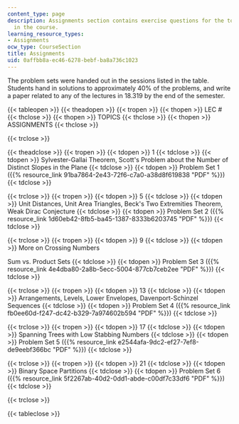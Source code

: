 ```yaml
---
content_type: page
description: Assignments section contains exercise questions for the topics covered
  in the course.
learning_resource_types:
- Assignments
ocw_type: CourseSection
title: Assignments
uid: 0affbb8a-ec46-6278-bebf-ba8a736c1023
---
```


The problem sets were handed out in the sessions listed in the table. Students hand in solutions to approximately 40% of the problems, and write a paper related to any of the lectures in 18.319 by the end of the semester.

{{< tableopen >}}
{{< theadopen >}}
{{< tropen >}}
{{< thopen >}}
LEC #
{{< thclose >}}
{{< thopen >}}
TOPICS
{{< thclose >}}
{{< thopen >}}
ASSIGNMENTS
{{< thclose >}}

{{< trclose >}}

{{< theadclose >}}
{{< tropen >}}
{{< tdopen >}}
1
{{< tdclose >}}
{{< tdopen >}}
Sylvester-Gallai Theorem, Scott's Problem about the Number of Distinct Slopes in the Plane
{{< tdclose >}}
{{< tdopen >}}
Problem Set 1 ({{% resource_link 91ba7864-2e43-72f6-c7a0-a38d8f619838 "PDF" %}})
{{< tdclose >}}

{{< trclose >}}
{{< tropen >}}
{{< tdopen >}}
5
{{< tdclose >}}
{{< tdopen >}}
Unit Distances, Unit Area Triangles, Beck's Two Extremities Theorem, Weak Dirac Conjecture
{{< tdclose >}}
{{< tdopen >}}
Problem Set 2 ({{% resource_link 1d60eb42-8fb5-ba45-1387-8333b6203745 "PDF" %}})
{{< tdclose >}}

{{< trclose >}}
{{< tropen >}}
{{< tdopen >}}
9
{{< tdclose >}}
{{< tdopen >}}
More on Crossing Numbers  
  
Sum vs. Product Sets
{{< tdclose >}}
{{< tdopen >}}
Problem Set 3 ({{% resource_link 4e4dba80-2a8b-5ecc-5004-877cb7ceb2ee "PDF" %}})
{{< tdclose >}}

{{< trclose >}}
{{< tropen >}}
{{< tdopen >}}
13
{{< tdclose >}}
{{< tdopen >}}
Arrangements, Levels, Lower Envelopes, Davenport-Schinzel Sequences
{{< tdclose >}}
{{< tdopen >}}
Problem Set 4 ({{% resource_link fb0ee60d-f247-dc42-b329-7a974602b594 "PDF" %}})
{{< tdclose >}}

{{< trclose >}}
{{< tropen >}}
{{< tdopen >}}
17
{{< tdclose >}}
{{< tdopen >}}
Spanning Trees with Low Stabbing Numbers
{{< tdclose >}}
{{< tdopen >}}
Problem Set 5 ({{% resource_link e2544afa-9dc2-ef27-7ef8-de9eebf366bc "PDF" %}})
{{< tdclose >}}

{{< trclose >}}
{{< tropen >}}
{{< tdopen >}}
21
{{< tdclose >}}
{{< tdopen >}}
Binary Space Partitions
{{< tdclose >}}
{{< tdopen >}}
Problem Set 6 ({{% resource_link 5f2267ab-40d2-0dd1-abde-c00df7c33df6 "PDF" %}})
{{< tdclose >}}

{{< trclose >}}

{{< tableclose >}}